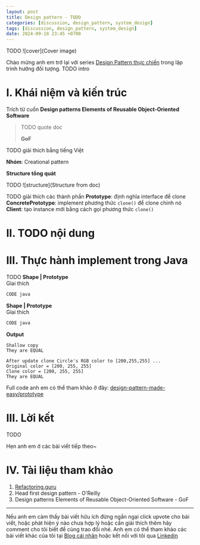 ```yaml
---
layout: post
title: Design pattern - TODO
categories: [discussion, design_pattern, system_design]
tags: [discussion, design_pattern, system_design]
date: 2024-09-10 23:45 +0700
---
```


TODO
![cover](Cover image)

Chào mừng anh em trở lại với series [Design Pattern thực chiến](https://viblo.asia/s/design-pattern-thuc-chien-0gdJzpPnVz5) trong lập trình hướng đối tượng.
TODO intro
# I. Khái niệm và kiến trúc
Trích từ cuốn **Design patterns Elements of Reusable Object-Oriented Software**
> TODO quote doc
>
>
> **GoF**
>
>
>
TODO giải thích bằng tiếng Việt

**Nhóm**: Creational pattern

**Structure tổng quát**

TODO
![structure](Structure from doc)

TODO giải thích các thành phần
**Prototype**: định nghĩa interface để clone\
**ConcretePrototype**: implement phương thức `clone()` để clone chính nó\
**Client**: tạo instance mới bằng cách gọi phương thức `clone()`

# II. TODO nội dung

# III. Thực hành implement trong Java

TODO
**Shape | Prototype**\
Gỉai thích

```java
CODE java
```

**Shape | Prototype**\
Gỉai thích

```java
CODE java
```

**Output**
```
Shallow copy
They are EQUAL

After update clone Circle's RGB color to [200,255,255] ...
Original color = [200, 255, 255]
Clone color = [200, 255, 255]
They are EQUAL
```
Full code anh em có thể tham khảo ở đây: [design-pattern-made-easy/prototype](https://github.com/nguyentaijs/design-pattern-made-easy/tree/main/prototype)

# III. Lời kết
TODO

Hẹn anh em ở các bài viết tiếp theo~

# IV. Tài liệu tham khảo
1. [Refactoring.guru](https://refactoring.guru/design-patterns)
2. Head first design pattern - O'Reilly
3. Design patterns Elements of Reusable Object-Oriented Software - GoF

-----

Nếu anh em cảm thấy bài viết hữu ích đừng ngần ngại click upvote cho bài viết, hoặc phát hiện ý nào chưa hợp lý hoặc cần giải thích thêm hãy comment cho tôi biết để cùng trao đổi nhé.
Anh em có thể tham khảo các bài viết khác của tôi tại [Blog cái nhân](https://nguyentaijs.github.io/) hoặc kết nối với tôi qua [Linkedin](https://www.linkedin.com/in/nguyentaijs)
